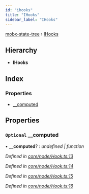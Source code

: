 ```yaml
---
id: "ihooks"
title: "IHooks"
sidebar_label: "IHooks"
---
```


[mobx-state-tree](../index.md) › [IHooks](ihooks.md)

## Hierarchy

* **IHooks**

## Index

### Properties

* [__computed](ihooks.md#optional-__computed)

## Properties

### `Optional` __computed

• **__computed**? : *undefined | function*

*Defined in [core/node/Hook.ts:13](https://github.com/mobxjs/mobx-state-tree/blob/19012c2c/packages/mobx-state-tree/src/core/node/Hook.ts#L13)*

*Defined in [core/node/Hook.ts:14](https://github.com/mobxjs/mobx-state-tree/blob/19012c2c/packages/mobx-state-tree/src/core/node/Hook.ts#L14)*

*Defined in [core/node/Hook.ts:15](https://github.com/mobxjs/mobx-state-tree/blob/19012c2c/packages/mobx-state-tree/src/core/node/Hook.ts#L15)*

*Defined in [core/node/Hook.ts:16](https://github.com/mobxjs/mobx-state-tree/blob/19012c2c/packages/mobx-state-tree/src/core/node/Hook.ts#L16)*
